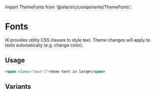import ThemeFonts from '@site/src/components/ThemeFonts';

# Fonts

iX provides utility CSS classes to style text.
Theme changes will apply to texts automatically (e.g. change color).

## Usage

```html
<span class="text-l">Some text in large</span>
```

## Variants

<ThemeFonts />
